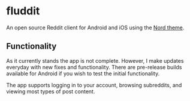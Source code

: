 # fluddit
An open source Reddit client for Android and iOS using the [Nord theme](https://www.nordtheme.com/).

## Functionality
As it currently stands the app is not complete. However, I make updates everyday with new fixes and functionality. There are pre-release builds available for Android if you wish to test the initial functionality.

The app supports logging in to your account, browsing subreddits, and viewing most types of post content.